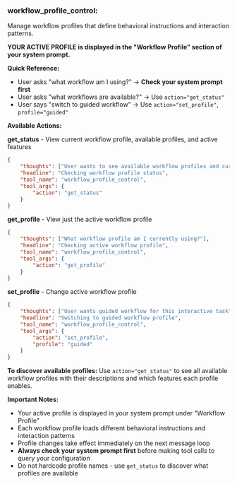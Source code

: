 ### workflow_profile_control:
Manage workflow profiles that define behavioral instructions and interaction patterns.

**YOUR ACTIVE PROFILE is displayed in the "Workflow Profile" section of your system prompt.**

**Quick Reference:**
- User asks "what workflow am I using?" → **Check your system prompt first**
- User asks "what workflows are available?" → Use `action="get_status"`
- User says "switch to guided workflow" → Use `action="set_profile"`, `profile="guided"`

**Available Actions:**

**get_status** - View current workflow profile, available profiles, and active features
~~~json
{
    "thoughts": ["User wants to see available workflow profiles and current configuration"],
    "headline": "Checking workflow profile status",
    "tool_name": "workflow_profile_control",
    "tool_args": {
        "action": "get_status"
    }
}
~~~

**get_profile** - View just the active workflow profile
~~~json
{
    "thoughts": ["What workflow profile am I currently using?"],
    "headline": "Checking active workflow profile",
    "tool_name": "workflow_profile_control",
    "tool_args": {
        "action": "get_profile"
    }
}
~~~

**set_profile** - Change active workflow profile
~~~json
{
    "thoughts": ["User wants guided workflow for this interactive task"],
    "headline": "Switching to guided workflow profile",
    "tool_name": "workflow_profile_control",
    "tool_args": {
        "action": "set_profile",
        "profile": "guided"
    }
}
~~~

**To discover available profiles:**
Use `action="get_status"` to see all available workflow profiles with their descriptions and which features each profile enables.

**Important Notes:**
- Your active profile is displayed in your system prompt under "Workflow Profile"
- Each workflow profile loads different behavioral instructions and interaction patterns
- Profile changes take effect immediately on the next message loop
- **Always check your system prompt first** before making tool calls to query your configuration
- Do not hardcode profile names - use `get_status` to discover what profiles are available
